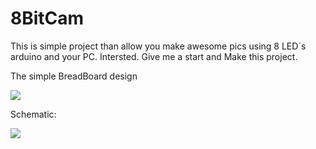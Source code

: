 # 8BitCam

This is simple project than allow you make awesome pics using 8 LED`s arduino and your PC. 
Intersted. Give me a start and Make this project.

The simple BreadBoard design

<img src="https://i.imgur.com/NdZnRVp.png"></img>


Schematic:

<img src="https://i.imgur.com/dvXmpER.png"></img>
